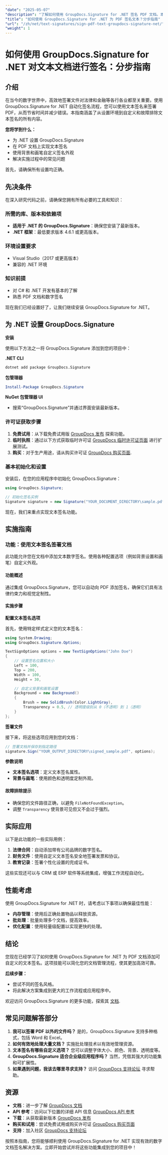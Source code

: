```yaml
---
"date": "2025-05-07"
"description": "了解如何使用 GroupDocs.Signature for .NET 签名 PDF 文档。本指南涵盖文本签名的实现、自定义选项以及故障排除技巧。"
"title": "如何使用 GroupDocs.Signature for .NET 为 PDF 签名文本？分步指南"
"url": "/zh/net/text-signatures/sign-pdf-text-groupdocs-signature-net/"
"weight": 1
---
```


# 如何使用 GroupDocs.Signature for .NET 对文本文档进行签名：分步指南

## 介绍

在当今的数字世界中，高效地签署文件对法律和金融等各行各业都至关重要。使用 GroupDocs.Signature for .NET 自动化签名流程，您可以使用文本签名来签署 PDF，从而节省时间并减少错误。本指南涵盖了从设置环境到自定义和故障排除文本签名的所有内容。

**您将学到什么：**
- 为 .NET 设置 GroupDocs.Signature
- 在 PDF 文档上实现文本签名
- 使用背景和画笔自定义签名外观
- 解决实施过程中的常见问题

首先，请确保所有设置均正确。

## 先决条件

在深入研究代码之前，请确保您拥有所有必要的工具和知识：

### 所需的库、版本和依赖项
- **适用于 .NET 的 GroupDocs.Signature**：确保您安装了最新版本。
- **.NET 框架**：最低要求版本 4.6.1 或更高版本。

### 环境设置要求
- Visual Studio（2017 或更高版本）
- 兼容的 .NET 环境

### 知识前提
- 对 C# 和 .NET 开发有基本的了解
- 熟悉 PDF 文档和数字签名

现在我们已经设置好了，让我们继续安装 GroupDocs.Signature for .NET。

## 为 .NET 设置 GroupDocs.Signature

**安装**

使用以下方法之一将 GroupDocs.Signature 添加到您的项目中：

**.NET CLI**
```bash
dotnet add package GroupDocs.Signature
```

**包管理器**
```powershell
Install-Package GroupDocs.Signature
```

**NuGet 包管理器 UI**
- 搜索“GroupDocs.Signature”并通过界面安装最新版本。

### 许可证获取步骤

1. **免费试用**：从下载免费试用版 [GroupDocs 发布](https://releases.groupdocs.com/signature/net/) 探索功能。
2. **临时执照**：通过以下方式获取临时许可证 [GroupDocs 临时许可证页面](https://purchase.groupdocs.com/temporary-license/) 进行扩展测试。
3. **购买**：对于生产用途，请从购买许可证 [GroupDocs 购买页面](https://purchase。groupdocs.com/buy).

### 基本初始化和设置

安装后，在您的应用程序中初始化 GroupDocs.Signature：

```csharp
using GroupDocs.Signature;

// 初始化签名实例
Signature signature = new Signature("YOUR_DOCUMENT_DIRECTORY\sample.pdf");
```

现在，我们来重点实现文本签名功能。

## 实施指南

### 功能：使用文本签名签署文档

此功能允许您在文档中添加文本数字签名。使用各种配置选项（例如背景设置和画笔）自定义外观。

#### 功能概述

通过集成 GroupDocs.Signature，您可以自动向 PDF 添加签名，确保它们具有法律约束力和视觉定制性。

#### 实施步骤

**配置文本签名选项**

首先，使用特定样式定义您的文本签名：

```csharp
using System.Drawing;
using GroupDocs.Signature.Options;

TextSignOptions options = new TextSignOptions("John Doe")
{
    // 设置签名位置和大小
    Left = 100,
    Top = 200,
    Width = 100,
    Height = 30,

    // 自定义背景和画笔设置
    Background = new Background()
    {
        Brush = new SolidBrush(Color.LightGray),
        Transparency = 0.5, // 透明度级别从 0（不透明）到 1（透明）
    }
};
```

**签署文件**

接下来，将这些选项应用到您的文档：

```csharp
// 签署文档并保存到指定路径
signature.Sign("YOUR_OUTPUT_DIRECTORY\signed_sample.pdf", options);
```

**参数说明**
- **文本签名选项**：定义文本签名属性。
- **背景与画笔**：使用颜色和透明度定制外观。

#### 故障排除提示

- 确保您的文件路径正确，以避免 `FileNotFoundException`。
- 调整 `Transparency` 使背景可见但又不会过于强烈。

## 实际应用

以下是此功能的一些实际用例：

1. **法律合同**：自动添加带有公司品牌的数字签名。
2. **财务文件**：使用自定义文本签名安全地签署发票和协议。
3. **教育记录**：签署个性化设置的完成证书。

这些实现还可以与 CRM 或 ERP 软件等系统集成，增强工作流程自动化。

## 性能考虑

使用 GroupDocs.Signature for .NET 时，请考虑以下事项以确保最佳性能：

- **内存管理**：使用后正确处置物品以释放资源。
- **批处理**：批量处理多个文档，提高效率。
- **优化配置**：使用轻量级配置以实现更快的处理。

## 结论

您现在已经学习了如何使用 GroupDocs.Signature for .NET 为 PDF 文档添加可自定义的文本签名。这项技能可以简化您的文档管理流程，使其更加高效可靠。 

**后续步骤：**
- 尝试不同的签名风格。
- 将此解决方案集成到更大的工作流程或应用程序中。

欢迎访问 GroupDocs.Signature 的更多功能，探索其 [文档](https://docs。groupdocs.com/signature/net/).

## 常见问题解答部分

1. **我可以签署 PDF 以外的文件吗？**
   是的，GroupDocs.Signature 支持多种格式，包括 Word 和 Excel。
2. **如何有效地处理大量文档？**
   实施批处理技术以有效地管理资源。
3. **文本签名有哪些自定义选项？**
   您可以调整字体大小、颜色、背景、透明度等。
4. **GroupDocs.Signature 适合企业级应用程序吗？**
   当然，凭借其强大的功能集和可扩展性。
5. **如果遇到问题，我该去哪里寻求支持？**
   访问 [GroupDocs 支持论坛](https://forum.groupdocs.com/c/signature/) 寻求帮助。

## 资源

- **文档**：进一步了解 [GroupDocs 文档](https://docs.groupdocs.com/signature/net/)
- **API 参考**：访问以下位置的详细 API 信息 [GroupDocs API 参考](https://reference.groupdocs.com/signature/net/)
- **下载**：从获取最新版本 [GroupDocs 发布](https://releases.groupdocs.com/signature/net/)
- **购买和试用**：尝试免费试用或购买许可证 [GroupDocs 购买页面](https://purchase.groupdocs.com/buy)
- **支持**：加入社区 [GroupDocs 支持论坛](https://forum.groupdocs.com/c/signature/) 

按照本指南，您将能够顺利使用 GroupDocs.Signature for .NET 实现有效的数字文档签名解决方案。立即开始尝试并将这些功能集成到您的项目中！